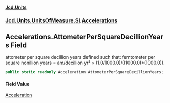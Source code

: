 #### [Jcd.Units](index.md 'index')

### [Jcd.Units.UnitsOfMeasure.SI](Jcd.Units.UnitsOfMeasure.SI.md 'Jcd.Units.UnitsOfMeasure.SI').[Accelerations](Accelerations.md 'Jcd.Units.UnitsOfMeasure.SI.Accelerations')

## Accelerations.AttometerPerSquareDecillionYears Field

attometer per square decillion years defined such that: femtometer per square nonillion years = am/decillion yr² ×
(1.0/1000.0)/((1000.0)*(1000.0)).

```csharp
public static readonly Acceleration AttometerPerSquareDecillionYears;
```

#### Field Value

[Acceleration](Acceleration.md 'Jcd.Units.UnitTypes.Acceleration')